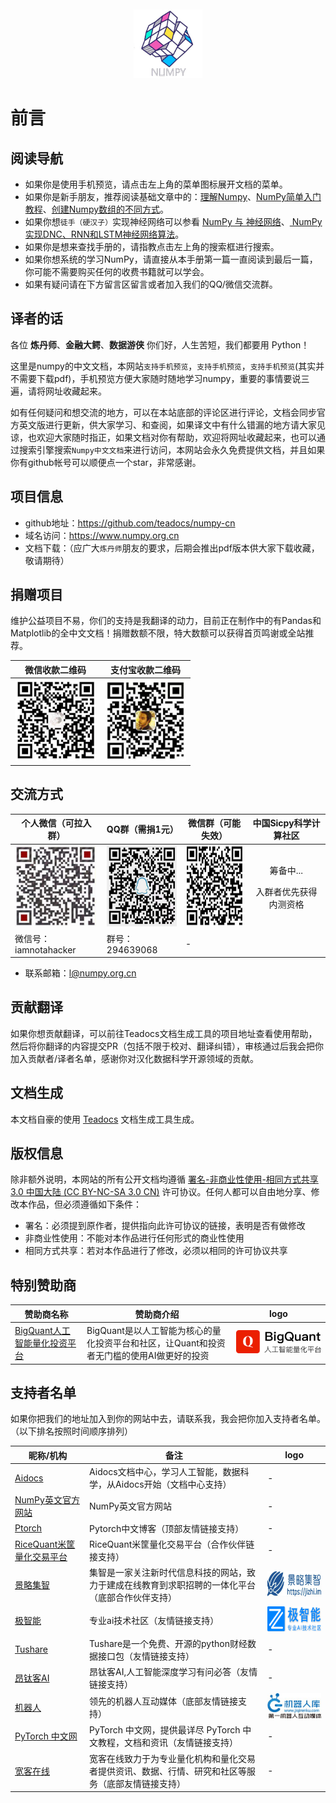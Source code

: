 <p style="text-align: center;padding-top: 20px;margin-bottom:0px;">
    <img style="height: 110px; width: 110px;" src="/static/images/numpy.logo.jpeg" />
</p>

# 前言

## 阅读导航

- 如果你是使用手机预览，请点击左上角的菜单图标展开文档的菜单。
- 如果你是新手朋友，推荐阅读基础文章中的：[理解Numpy](/article/basics/understanding_numpy.html)、[NumPy简单入门教程](/article/basics/an_introduction_to_scientific_python_numpy.html)、[创建Numpy数组的不同方式](/article/basics/different_ways_create_numpy_arrays.html)。
- 如果你想``徒手（硬汉子）``实现神经网络可以参看 [NumPy 与 神经网络](/article/advanced/numpy_kmeans.html)、[ NumPy实现DNC、RNN和LSTM神经网络算法](/article/advanced/dnc_rnn_lstm.html)。
- 如果你是想来查找手册的，请指教点击左上角的搜索框进行搜索。
- 如果你想系统的学习NumPy，请直接从本手册第一篇一直阅读到最后一篇，你可能不需要购买任何的收费书籍就可以学会。
- 如果有疑问请在下方留言区留言或者加入我们的QQ/微信交流群。

## 译者的话

各位 **炼丹师**、**金融大鳄**、**数据游侠** 你们好，人生苦短，我们都要用 Python！

这里是numpy的中文文档，本网站``支持手机预览``，``支持手机预览``，``支持手机预览``(其实并不需要下载pdf)，手机预览方便大家随时随地学习numpy，重要的事情要说三遍，请将网址收藏起来。

如有任何疑问和想交流的地方，可以在本站底部的评论区进行评论，文档会同步官方英文版进行更新，供大家学习、和查阅，如果译文中有什么错漏的地方请大家见谅，也欢迎大家随时指正，如果文档对你有帮助，欢迎将网址收藏起来，也可以通过搜索引擎搜索``Numpy中文文档``来进行访问，本网站会永久免费提供文档，并且如果你有github帐号可以顺便点一个star，非常感谢。

## 项目信息

- github地址：https://github.com/teadocs/numpy-cn
- 域名访问：https://www.numpy.org.cn
- 文档下载：（应广大``炼丹师``朋友的要求，后期会推出pdf版本供大家下载收藏，敬请期待）

## 捐赠项目

维护公益项目不易，你们的支持是我翻译的动力，目前正在制作中的有Pandas和Matplotlib的全中文文档！捐赠数额不限，特大数额可以获得首页鸣谢或全站推荐。

微信收款二维码 | 支付宝收款二维码
---|---
<img src="/static/images/wechat-qr.jpg" alt="微信收款二维码" width="130" height="130"> | <img src="/static/images/alipay-qr.jpg" alt="支付宝收款二维码" width="130" height="130">

## 交流方式

个人微信（可拉入群） | QQ群（需捐1元） | 微信群（可能失效）| 中国Sicpy科学计算社区
---|---|---|---
<img src="/static/images/wx-qr.jpg" alt="个人微信" width="130" height="130"> | <img src="/static/images/qqqun-qr.jpg" alt="qq群" width="130" height="130"> | <img src="/static/images/wxqun-qr.jpg" alt="微信群" width="130" height="130"> | <p><center>筹备中...</center></p><p><center>入群者优先获得内测资格</center></p>
微信号：iamnotahacker | 群号：294639068 | -

- 联系邮箱：l@numpy.org.cn

## 贡献翻译

如果你想贡献翻译，可以前往Teadocs文档生成工具的项目地址查看使用帮助，然后将你翻译的内容提交PR（包括不限于校对、翻译纠错），审核通过后我会把你加入贡献者/译者名单，感谢你对汉化数据科学开源领域的贡献。

## 文档生成

本文档自豪的使用 [Teadocs](https://github.com/teadocs/teadocs) 文档生成工具生成。

## 版权信息

除非额外说明，本网站的所有公开文档均遵循 [署名-非商业性使用-相同方式共享 3.0 中国大陆 (CC BY-NC-SA 3.0 CN)](https://creativecommons.org/licenses/by-nc-sa/3.0/cn/) 许可协议。任何人都可以自由地分享、修改本作品，但必须遵循如下条件：

- 署名：必须提到原作者，提供指向此许可协议的链接，表明是否有做修改
- 非商业性使用：不能对本作品进行任何形式的商业性使用
- 相同方式共享：若对本作品进行了修改，必须以相同的许可协议共享

## 特别赞助商

赞助商名称 | 赞助商介绍 | logo 
---|---|---
[BigQuant人工智能量化投资平台](https://bigquant.com/) | BigQuant是以人工智能为核心的量化投资平台和社区，让Quant和投资者无门槛的使用AI做更好的投资 | ![BigQuant](/static/images/bigquant-logo.png)

## 支持者名单

如果你把我们的地址加入到你的网站中去，请联系我，我会把你加入支持者名单。（以下排名按照时间顺序排列）

昵称/机构 | 备注 | logo 
---|---|---
[Aidocs](https://www.aidocs.cn/) | Aidocs文档中心，学习人工智能，数据科学，从Aidocs开始（文档中心支持） | -
[NumPy英文官方网站](http://www.numpy.org/) | NumPy英文官方网站 | -
[Ptorch](https://ptorch.com/)| Pytorch中文博客（顶部友情链接支持） | -
[RiceQuant米筐量化交易平台](https://www.ricequant.com/)  |  RiceQuant米筐量化交易平台（合作伙伴链接支持）| -
[景略集智](https://jizhi.im) | 集智是一家关注新时代信息科技的网站，致力于建成在线教育到求职招聘的一体化平台（底部合作伙伴支持） | <img src="/static/images/jizhi.im.logo.png" alt="景略集智" width="200" height="40">
[极智能](https://www.ziiai.com/) | 专业ai技术社区（友情链接支持） | <img src="/static/images/ziiai.com.logo.png" alt="极智能" width="200" height="40">
[Tushare](http://tushare.org/)  | Tushare是一个免费、开源的python财经数据接口包（友情链接支持） | -
[昂钛客AI](http://www.angtk.com/) |  昂钛客AI,人工智能深度学习有问必答（友情链接支持） | -
[机器人](http://www.jiqirenku.com/) | 领先的机器人互动媒体（底部友情链接支持） | <img src="/static/images/www.jiqirenku.com.logo.jpg" alt="机器人" width="200" height="40">
[PyTorch 中文网](https://www.pytorchtutorial.com/) | PyTorch 中文网，提供最详尽 PyTorch 中文教程，文档和资讯（友情链接支持） | - 
[宽客在线](https://quant.la/) | 宽客在线致力于为专业量化机构和量化交易者提供资讯、数据、行情、研究和社区等服务（底部友情链接支持） | - 